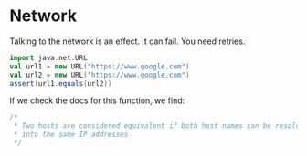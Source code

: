 # Network

Talking to the network is an effect. It can fail. You need retries.

```scala mdoc
import java.net.URL
val url1 = new URL("https://www.google.com")
val url2 = new URL("https://www.google.com")
assert(url1.equals(url2))
```

If we check the docs for this function, we find:
```java
/*
 * Two hosts are considered equivalent if both host names can be resolved
 * into the same IP addresses
 */
```
